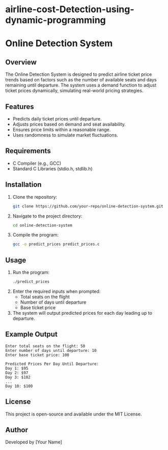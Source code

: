 # airline-cost-Detection-using-dynamic-programming
# Online Detection System

## Overview
The Online Detection System is designed to predict airline ticket price trends based on factors such as the number of available seats and days remaining until departure. The system uses a demand function to adjust ticket prices dynamically, simulating real-world pricing strategies.

## Features
- Predicts daily ticket prices until departure.
- Adjusts prices based on demand and seat availability.
- Ensures price limits within a reasonable range.
- Uses randomness to simulate market fluctuations.

## Requirements
- C Compiler (e.g., GCC)
- Standard C Libraries (stdio.h, stdlib.h)

## Installation
1. Clone the repository:
   ```sh
   git clone https://github.com/your-repo/online-detection-system.git
   ```
2. Navigate to the project directory:
   ```sh
   cd online-detection-system
   ```
3. Compile the program:
   ```sh
   gcc -o predict_prices predict_prices.c
   ```

## Usage
1. Run the program:
   ```sh
   ./predict_prices
   ```
2. Enter the required inputs when prompted:
   - Total seats on the flight
   - Number of days until departure
   - Base ticket price
3. The system will output predicted prices for each day leading up to departure.

## Example Output
```
Enter total seats on the flight: 50
Enter number of days until departure: 10
Enter base ticket price: 100

Predicted Prices Per Day Until Departure:
Day 1: $95
Day 2: $97
Day 3: $102
...
Day 10: $100
```

## License
This project is open-source and available under the MIT License.

## Author
Developed by [Your Name]

